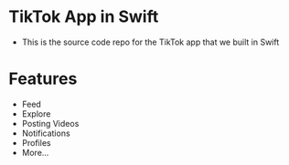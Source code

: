 # TikTok App in Swift
- This is the source code repo for the TikTok app that we built in Swift

# Features
- Feed
- Explore
- Posting Videos
- Notifications
- Profiles
- More...
